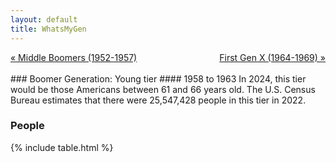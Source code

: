 ```yaml
---
layout: default
title: WhatsMyGen
---
```

<div style="overflow: hidden"><a href="/WhatsMyGen/generations/boomer-middle.html" class="previous" style="float: left !important">&laquo; Middle Boomers (1952-1957)</a><a href="/WhatsMyGen/generations/genx-first.html" class="next" style="float: right !important">First Gen X (1964-1969) &raquo;</a></div>
<br>
### Boomer Generation: Young tier
#### 1958 to 1963
In 2024, this tier would be those Americans between 61 and 66 years old. The U.S. Census Bureau estimates that there were 25,547,428 people in this tier in 2022. 

### People

{% include table.html %}

